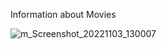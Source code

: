 Information about Movies

![m_Screenshot_20221103_130007](https://user-images.githubusercontent.com/60262104/199672984-26e30bce-aa62-4c6c-a13f-872f68128fd4.png)

